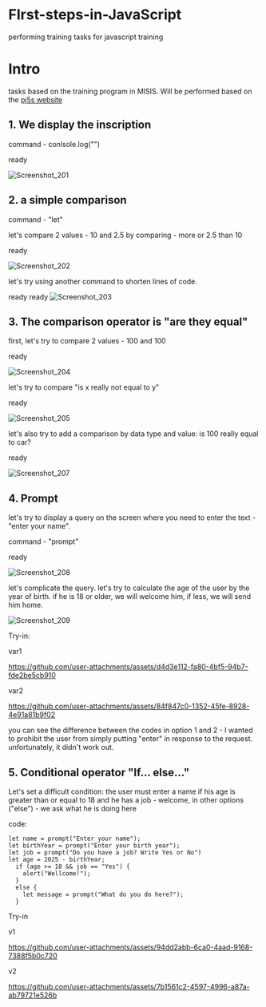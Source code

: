 # FIrst-steps-in-JavaScript
performing training tasks for javascript training

# Intro

tasks based on the training program in MISIS. Will be performed based on the [pj5s website](https://editor.p5js.org/)

## 1. We display the inscription

command - conlsole.log("")

ready

![Screenshot_201](https://github.com/user-attachments/assets/ae508f67-5181-4056-a372-e10689fc18e7)

## 2. a simple comparison

command - "let"

let's compare 2 values - 10 and 2.5 by comparing - more or 2.5 than 10

ready

![Screenshot_202](https://github.com/user-attachments/assets/2ca46258-3334-48f7-a4c6-f43db32e25fb)

let's try using another command to shorten lines of code.

ready
ready
![Screenshot_203](https://github.com/user-attachments/assets/14282c06-07da-4c96-b05f-37c0255da359)

## 3. The comparison operator is "are they equal"

first, let's try to compare 2 values - 100 and 100

ready

![Screenshot_204](https://github.com/user-attachments/assets/5628e521-4b5a-41d8-93f8-0830479a4fde)

let's try to compare "is x really not equal to y"

ready

![Screenshot_205](https://github.com/user-attachments/assets/832fb03c-5abd-4fa1-a78e-41162fda151e)

let's also try to add a comparison by data type and value: is 100 really equal to car?

ready

![Screenshot_207](https://github.com/user-attachments/assets/adab651b-1a8f-40f6-8a84-07c8d2659b93)

## 4. Prompt

let's try to display a query on the screen where you need to enter the text - "enter your name".

command - "prompt"

ready

![Screenshot_208](https://github.com/user-attachments/assets/b8a8b7c3-5671-4e10-bd3a-b2e3d13d2436)

let's complicate the query. let's try to calculate the age of the user by the year of birth. if he is 18 or older, we will welcome him, if less, we will send him home.

![Screenshot_209](https://github.com/user-attachments/assets/3da8f746-b3f1-4619-828a-fb74b79438e3)

Try-in:

var1

https://github.com/user-attachments/assets/d4d3e112-fa80-4bf5-94b7-fde2be5cb910

var2

https://github.com/user-attachments/assets/84f847c0-1352-45fe-8928-4e91a81b9f02

you can see the difference between the codes in option 1 and 2 - I wanted to prohibit the user from simply putting "enter" in response to the request. unfortunately, it didn't work out.

## 5. Conditional operator "If... else..."

Let's set a difficult condition: the user must enter a name if his age is greater than or equal to 18 and he has a job - welcome, in other options ("else") - we ask what he is doing here

code:
```
let name = prompt("Enter your name");
let birthYear = prompt("Enter your birth year");
let job = prompt("Do you have a job? Write Yes or No")
let age = 2025 - birthYear;
  if (age >= 18 && job == "Yes") {
    alert("Wellcome!");
  }
  else {
    let message = prompt("What do you do here?");
  }
```

Try-in

v1



https://github.com/user-attachments/assets/94dd2abb-6ca0-4aad-9168-7388f5b0c720

v2



https://github.com/user-attachments/assets/7b1561c2-4597-4996-a87a-ab79721e526b









  





